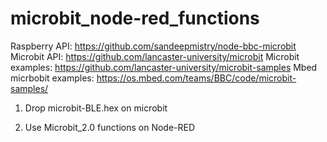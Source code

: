 # microbit_node-red_functions
Raspberry API:  https://github.com/sandeepmistry/node-bbc-microbit
Microbit API:   https://github.com/lancaster-university/microbit
Microbit examples: https://github.com/lancaster-university/microbit-samples
Mbed micrbobit examples: https://os.mbed.com/teams/BBC/code/microbit-samples/
1)  Drop microbit-BLE.hex on microbit

2)  Use Microbit_2.0 functions on Node-RED

